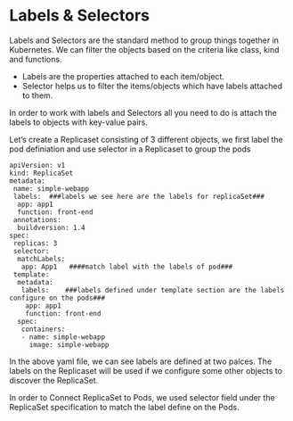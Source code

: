# Labels & Selectors

Labels and Selectors are the standard method to group things together in Kubernetes. We can filter the objects based on the criteria like class, kind and functions.

- Labels are the properties attached to each item/object.
- Selector helps us to filter the items/objects which have labels attached to them.

In order to work with labels and Selectors all you need to do is attach the labels to objects with key-value pairs.

Let’s create a Replicaset consisting of 3 different objects, we first label the pod definiation and use selector in a Replicaset to group the pods

```
apiVersion: v1
kind: ReplicaSet
metadata:
 name: simple-webapp
 labels:  ###labels we see here are the labels for replicaSet###
  app: app1
  function: front-end
 annotations:
  buildversion: 1.4
spec:
 replicas: 3
 selector:
  matchLabels:
   app: App1   ####match label with the labels of pod###
 template:
  metadata:
   labels:    ###labels defined under template section are the labels configure on the pods###
    app: app1
    function: front-end
  spec:
   containers:
   - name: simple-webapp
     image: simple-webapp
```

In the above yaml file, we can see labels are defined at two palces. The labels on the Replicaset will be used if we configure some other objects to discover the ReplicaSet.

In order to Connect ReplicaSet to Pods, we used selector field under the ReplicaSet specification to match the label define on the Pods.
